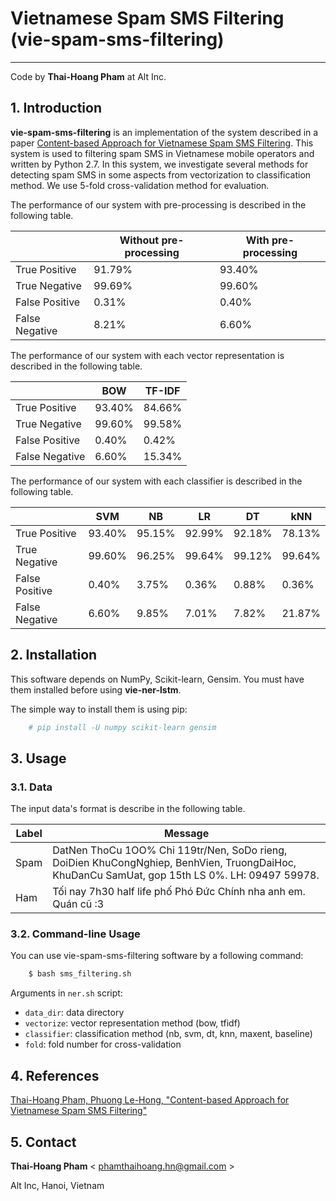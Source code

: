 # Vietnamese Spam SMS Filtering (vie-spam-sms-filtering)
-----------------------------------------------------------------
Code by **Thai-Hoang Pham** at Alt Inc. 

## 1. Introduction
**vie-spam-sms-filtering** is an implementation of the system described in a paper [Content-based Approach for 
Vietnamese Spam SMS Filtering](https://arxiv.org/abs/1705.04003). This system is used to filtering spam SMS in 
Vietnamese mobile operators and written by Python 2.7. In this system, we investigate several methods for detecting spam 
SMS in some aspects from vectorization to classification method. We use 5-fold cross-validation method for evaluation.

The performance of our system with pre-processing is described in the following table. 

|                | Without pre-processing    | With pre-processing |
|----------------|---------------------------|---------------------|
| True Positive  | 91.79%                    | 93.40%              |
| True Negative  | 99.69%                    | 99.60%              |
| False Positive | 0.31%                     | 0.40%               |
| False Negative | 8.21%                     | 6.60%               |

The performance of our system with each vector representation is described in the following table. 

|                | BOW    | TF-IDF |
|----------------|--------|--------|
| True Positive  | 93.40% | 84.66% |
| True Negative  | 99.60% | 99.58% |
| False Positive | 0.40%  | 0.42%  |
| False Negative | 6.60%  | 15.34% |

The performance of our system with each classifier is described in the following table. 

|                | SVM    | NB     | LR     | DT     | kNN    |
|----------------|--------|--------|--------|--------|--------|
| True Positive  | 93.40% | 95.15% | 92.99% | 92.18% | 78.13% |
| True Negative  | 99.60% | 96.25% | 99.64% | 99.12% | 99.64% |
| False Positive | 0.40%  | 3.75%  | 0.36%  | 0.88%  | 0.36%  |
| False Negative | 6.60%  | 9.85%  | 7.01%  | 7.82%  | 21.87% |

## 2. Installation

This software depends on NumPy, Scikit-learn, Gensim. You must have them installed before using **vie-ner-lstm**.

The simple way to install them is using pip:

```sh
	# pip install -U numpy scikit-learn gensim
```
## 3. Usage

### 3.1. Data

The input data's format is describe in the following table.

| Label | Message                                                                                                                                       |
|-------|-----------------------------------------------------------------------------------------------------------------------------------------------|
| Spam  | DatNen ThoCu 1OO% Chi 119tr/Nen, SoDo rieng, DoiDien KhuCongNghiep, BenhVien, TruongDaiHoc, KhuDanCu SamUat, gop 15th LS 0%. LH: 09497 59978. |
| Ham   | Tối nay 7h30 half life phố Phó Đức Chính nha anh em. Quán cũ :3                                                                               |                                                                        |

### 3.2. Command-line Usage

You can use vie-spam-sms-filtering software by a following command:

```sh
	$ bash sms_filtering.sh
```

Arguments in ``ner.sh`` script:

* ``data_dir``:       data directory
* ``vectorize``:         vector representation method (bow, tfidf)
* ``classifier``:   classification method (nb, svm, dt, knn, maxent, baseline)
* ``fold``:      fold number for cross-validation

## 4. References

[Thai-Hoang Pham, Phuong Le-Hong, "Content-based Approach for Vietnamese Spam SMS Filtering"](https://arxiv.org/abs/1705.04003)

## 5. Contact

**Thai-Hoang Pham** < phamthaihoang.hn@gmail.com >

Alt Inc, Hanoi, Vietnam
